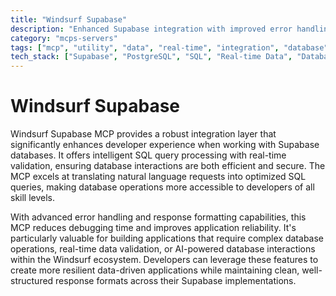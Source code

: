 ```yaml
---
title: "Windsurf Supabase"
description: "Enhanced Supabase integration with improved error handling, SQL processing, and response formatting for natural language database interactions."
category: "mcps-servers"
tags: ["mcp", "utility", "data", "real-time", "integration", "database"]
tech_stack: ["Supabase", "PostgreSQL", "SQL", "Real-time Data", "Database"]
---
```


# Windsurf Supabase

Windsurf Supabase MCP provides a robust integration layer that significantly enhances developer experience when working with Supabase databases. It offers intelligent SQL query processing with real-time validation, ensuring database interactions are both efficient and secure. The MCP excels at translating natural language requests into optimized SQL queries, making database operations more accessible to developers of all skill levels.

With advanced error handling and response formatting capabilities, this MCP reduces debugging time and improves application reliability. It's particularly valuable for building applications that require complex database operations, real-time data validation, or AI-powered database interactions within the Windsurf ecosystem. Developers can leverage these features to create more resilient data-driven applications while maintaining clean, well-structured response formats across their Supabase implementations.
